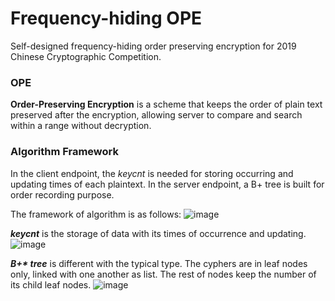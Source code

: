 # Frequency-hiding OPE
Self-designed frequency-hiding order preserving encryption for 2019 Chinese Cryptographic Competition.

### OPE

**Order-Preserving Encryption** is a scheme that keeps the order of plain text preserved after the encryption, allowing server to compare and search within a range without decryption.

### Algorithm Framework

In the client endpoint, the *keycnt* is needed for storing occurring and updating times of each plaintext. In the server endpoint, a B+ tree is built for order recording purpose.

The framework of algorithm is as follows:
![image](https://user-images.githubusercontent.com/40510114/128590500-fa00aaef-1c20-4b87-a049-48618ddfba87.png)

***keycnt***  is the storage of data with its times of occurrence and updating.
![image](https://user-images.githubusercontent.com/40510114/128590870-d6f85c4d-e87b-4f44-b8c4-7b5f453323cf.png)

***B+\* tree*** is different with the typical type. The cyphers are in leaf nodes only, linked with one another as list. The rest of nodes keep the number of its child leaf nodes.
![image](https://user-images.githubusercontent.com/40510114/128590878-29367781-ee9b-48ec-9a54-c133486ba505.png)
